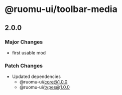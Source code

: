 # @ruomu-ui/toolbar-media

## 2.0.0

### Major Changes

- first usable mod

### Patch Changes

- Updated dependencies
  - @ruomu-ui/core@1.0.0
  - @ruomu-ui/types@1.0.0
